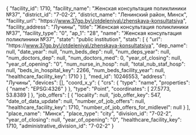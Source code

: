 {
    "facility_id": 1710,
    "facility_name": "Женская консультация поликлиники №37",
    "district_id": "7-02-2",
    "district_name": "Ленинский район, Минск",
    "facility_url": "https:\/\/www.37gp.by\/otdeleniya\/zhenskaya-konsultatsiya",
    "facility_address": "Лучины",
    "title": "Женская консультация поликлиники №37",
    "facility_type": "0",
    "ap_1": "28",
    "name": "Женская консультация поликлиники №37",
    "state": "public institution",
    "stats": [
        {
            "url": "https:\/\/www.37gp.by\/otdeleniya\/zhenskaya-konsultatsiya",
            "dep_name": null,
            "date_year": null,
            "num_beds_dep": null,
            "num_deps_year": null,
            "num_doctors_dep": null,
            "num_doctors_med": 0,
            "year_of_closing": null,
            "year_of_opening": "0",
            "num_nurse_in_hosp": null,
            "total_nub_staf_hosp": null,
            "beds_in_hospital_key": 2266,
            "num_beds_facility_year": null,
            "healthcare_facility_key": 1710
        }
    ],
    "med_id": 10246553,
    "address": "Лучины",
    "devices": [],
    "coord_x_y": {
        "crs": {
            "type": "name",
            "properties": {
                "name": "EPSG:4326"
            }
        },
        "type": "Point",
        "coordinates": [
            27.5773,
            53.8389
        ]
    },
    "job_offers": [
        {
            "locality": null,
            "job_offer_key": 547,
            "date_of_data_update": null,
            "number_of_job_offers": null,
            "healthcare_facility_key": 1710,
            "number_of_job_offers_for_midlevel": null
        }
    ],
    "place_name": "Минск",
    "place_type": "city",
    "division_id": "7-02-2",
    "year_of_closing": null,
    "year_of_opening": "0",
    "healthcare_facility_key": 1710,
    "administrative_division_id": "7-02-2"
}